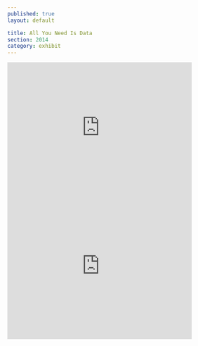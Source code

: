 ```yaml
---
published: true
layout: default

title: All You Need Is Data
section: 2014
category: exhibit
---
```


<iframe width="420" height="315" src="https://www.youtube.com/embed/dYcPT-xrLBM" frameborder="0" allowfullscreen></iframe>  <iframe width="420" height="315" src="https://www.youtube.com/embed/AebpSXIMyRI" frameborder="0" allowfullscreen></iframe>
